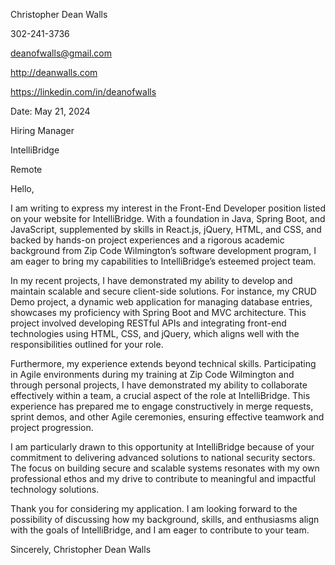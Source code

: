 <link rel="stylesheet" type="text/css" media="all" href="./style.css" />

Christopher Dean Walls

302-241-3736

deanofwalls@gmail.com

http://deanwalls.com

https://linkedin.com/in/deanofwalls

Date: May 21, 2024

Hiring Manager

IntelliBridge

Remote

Hello,

I am writing to express my interest in the Front-End Developer position listed on your website for IntelliBridge. With a foundation in Java, Spring Boot, and JavaScript, supplemented by skills in React.js, jQuery, HTML, and CSS, and backed by hands-on project experiences and a rigorous academic background from Zip Code Wilmington’s software development program, I am eager to bring my capabilities to IntelliBridge’s esteemed project team.

In my recent projects, I have demonstrated my ability to develop and maintain scalable and secure client-side solutions. For instance, my CRUD Demo project, a dynamic web application for managing database entries, showcases my proficiency with Spring Boot and MVC architecture. This project involved developing RESTful APIs and integrating front-end technologies using HTML, CSS, and jQuery, which aligns well with the responsibilities outlined for your role.

Furthermore, my experience extends beyond technical skills. Participating in Agile environments during my training at Zip Code Wilmington and through personal projects, I have demonstrated my ability to collaborate effectively within a team, a crucial aspect of the role at IntelliBridge. This experience has prepared me to engage constructively in merge requests, sprint demos, and other Agile ceremonies, ensuring effective teamwork and project progression.

I am particularly drawn to this opportunity at IntelliBridge because of your commitment to delivering advanced solutions to national security sectors. The focus on building secure and scalable systems resonates with my own professional ethos and my drive to contribute to meaningful and impactful technology solutions.

Thank you for considering my application. I am looking forward to the possibility of discussing how my background, skills, and enthusiasms align with the goals of IntelliBridge, and I am eager to contribute to your team.

Sincerely,
Christopher Dean Walls



